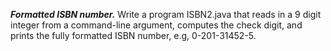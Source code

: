 ***Formatted ISBN number.*** Write a program ISBN2.java that reads in a 9 digit integer from a command-line argument, computes the check digit, and prints the fully formatted ISBN number, e.g, 0-201-31452-5.
